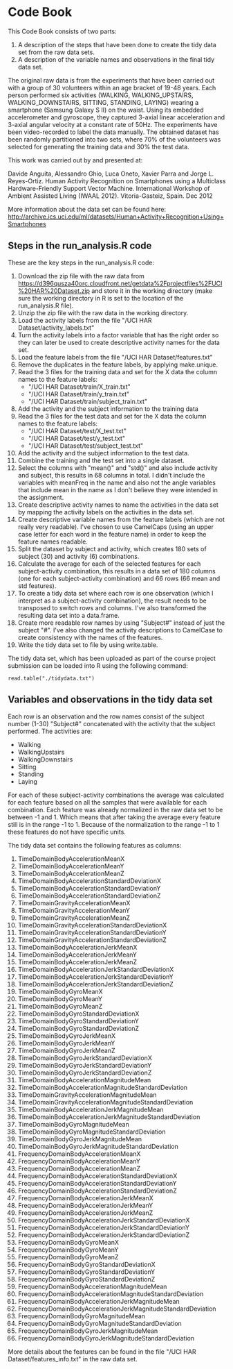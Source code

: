 Code Book
=========

This Code Book consists of two parts:  
1.  A description of the steps that have been done to create the tidy data set from the raw data sets.  
2.  A description of the variable names and observations in the final tidy data set.  

The original raw data is from the experiments that have been carried out with a group of 30 volunteers within an age bracket of 19-48 years. Each person performed six activities (WALKING, WALKING_UPSTAIRS, WALKING_DOWNSTAIRS, SITTING, STANDING, LAYING) wearing a smartphone (Samsung Galaxy S II) on the waist. Using its embedded accelerometer and gyroscope, they captured 3-axial linear acceleration and 3-axial angular velocity at a constant rate of 50Hz. The experiments have been video-recorded to label the data manually. The obtained dataset has been randomly partitioned into two sets, where 70% of the volunteers was selected for generating the training data and 30% the test data.  

This work was carried out by and presented at:  

Davide Anguita, Alessandro Ghio, Luca Oneto, Xavier Parra and Jorge L. Reyes-Ortiz. Human Activity Recognition on Smartphones using a Multiclass Hardware-Friendly Support Vector Machine. International Workshop of Ambient Assisted Living (IWAAL 2012). Vitoria-Gasteiz, Spain. Dec 2012

More information about the data set can be found here:
http://archive.ics.uci.edu/ml/datasets/Human+Activity+Recognition+Using+Smartphones 

Steps in the run_analysis.R code
--------------------------------

These are the key steps in the run_analysis.R code:  
1.  Download the zip file with the raw data from https://d396qusza40orc.cloudfront.net/getdata%2Fprojectfiles%2FUCI%20HAR%20Dataset.zip and store it in the working directory (make sure the working directory in R is set to the location of the run_analysis.R file).  
2.  Unzip the zip file with the raw data in the working directory.  
3.  Load the activity labels from the file "/UCI HAR Dataset/activity_labels.txt"  
4.  Turn the activity labels into a factor variable that has the right order so they can later be used to create descriptive activity names for the data set.  
5.  Load the feature labels from the file "/UCI HAR Dataset/features.txt"  
6.  Remove the duplicates in the feature labels, by applying make.unique.  
7.  Read the 3 files for the training data and set for the X data the column names to the feature labels:  
     -  "/UCI HAR Dataset/train/X_train.txt"  
     -  "/UCI HAR Dataset/train/y_train.txt"  
     -  "/UCI HAR Dataset/train/subject_train.txt"  
8.  Add the activity and the subject information to the training data  
9.  Read the 3 files for the test data and set for the X data the column names to the feature labels:  
     -  "/UCI HAR Dataset/test/X_test.txt"  
     -  "/UCI HAR Dataset/test/y_test.txt"  
     -  "/UCI HAR Dataset/test/subject_test.txt"  
10. Add the activity and the subject information to the test data.  
11. Combine the training and the test set into a single dataset.  
12. Select the columns with "mean()" and "std()" and also include activity and subject, this results in 68 columns in total. I didn't include the variables with meanFreq in the name and also not the angle variables that include mean in the name as I don't believe they were intended in the assignment.  
13. Create descriptive activity names to name the activities in the data set by mapping the activity labels on the activities in the data set.  
14. Create descriptive variable names from the feature labels (which are not really very readable). I've chosen to use CamelCaps (using an upper case letter for each word in the feature name) in order to keep the feature names readable.  
15. Split the dataset by subject and activity, which creates 180 sets of subject (30) and activity (6) combinations.  
16. Calculate the average for each of the selected features for each  subject-activity combination, this results in a data set of 180 columns (one for each subject-activity combination) and 66 rows (66 mean and std features).  
17. To create a tidy data set where each row is one observation (which I interpret as a subject-activity combination), the result needs to be transposed to switch rows and columns. I've also transformed the resulting data set into a data.frame.  
18. Create more readable row names by using "Subject#" instead of just the subject "#". I've also changed the activity descriptions to CamelCase to create consistency with the names of the features.  
19. Write the tidy data set to file by using write.table.  

The tidy data set, which has been uploaded as part of the course project submission can be loaded into R using the following command:  

```
read.table("./tidydata.txt")
```

Variables and observations in the tidy data set
-----------------------------------------------

Each row is an observation and the row names consist of the subject number (1-30) "Subject#" concatenated with the activity that the subject performed. The activities are:  
 -  Walking  
 -  WalkingUpstairs  
 -  WalkingDownstairs  
 -  Sitting  
 -  Standing  
 -  Laying  
 
For each of these subject-activity combinations the average was calculated for each feature based on all the samples that were available for each combination. Each feature was already normalized in the raw data set to be between -1 and 1. Which means that after taking the average every feature still is in the range -1 to 1. Because of the normalization to the range -1 to 1 these features do not have specific units.  

The tidy data set contains the following features as columns:  

 1. TimeDomainBodyAccelerationMeanX                              
 2. TimeDomainBodyAccelerationMeanY                              
 3. TimeDomainBodyAccelerationMeanZ                              
 4. TimeDomainBodyAccelerationStandardDeviationX                 
 5. TimeDomainBodyAccelerationStandardDeviationY                 
 6. TimeDomainBodyAccelerationStandardDeviationZ                 
 7. TimeDomainGravityAccelerationMeanX                           
 8. TimeDomainGravityAccelerationMeanY                           
 9. TimeDomainGravityAccelerationMeanZ                           
10. TimeDomainGravityAccelerationStandardDeviationX              
11. TimeDomainGravityAccelerationStandardDeviationY              
12. TimeDomainGravityAccelerationStandardDeviationZ              
13. TimeDomainBodyAccelerationJerkMeanX                          
14. TimeDomainBodyAccelerationJerkMeanY                          
15. TimeDomainBodyAccelerationJerkMeanZ                          
16. TimeDomainBodyAccelerationJerkStandardDeviationX             
17. TimeDomainBodyAccelerationJerkStandardDeviationY             
18. TimeDomainBodyAccelerationJerkStandardDeviationZ             
19. TimeDomainBodyGyroMeanX                                      
20. TimeDomainBodyGyroMeanY                                      
21. TimeDomainBodyGyroMeanZ                                      
22. TimeDomainBodyGyroStandardDeviationX                         
23. TimeDomainBodyGyroStandardDeviationY                         
24. TimeDomainBodyGyroStandardDeviationZ                         
25. TimeDomainBodyGyroJerkMeanX                                  
26. TimeDomainBodyGyroJerkMeanY                                  
27. TimeDomainBodyGyroJerkMeanZ                                  
28. TimeDomainBodyGyroJerkStandardDeviationX                     
29. TimeDomainBodyGyroJerkStandardDeviationY                     
30. TimeDomainBodyGyroJerkStandardDeviationZ                     
31. TimeDomainBodyAccelerationMagnitudeMean                      
32. TimeDomainBodyAccelerationMagnitudeStandardDeviation         
33. TimeDomainGravityAccelerationMagnitudeMean                   
34. TimeDomainGravityAccelerationMagnitudeStandardDeviation      
35. TimeDomainBodyAccelerationJerkMagnitudeMean                  
36. TimeDomainBodyAccelerationJerkMagnitudeStandardDeviation     
37. TimeDomainBodyGyroMagnitudeMean                              
38. TimeDomainBodyGyroMagnitudeStandardDeviation                 
39. TimeDomainBodyGyroJerkMagnitudeMean                          
40. TimeDomainBodyGyroJerkMagnitudeStandardDeviation             
41. FrequencyDomainBodyAccelerationMeanX                         
42. FrequencyDomainBodyAccelerationMeanY                         
43. FrequencyDomainBodyAccelerationMeanZ                         
44. FrequencyDomainBodyAccelerationStandardDeviationX            
45. FrequencyDomainBodyAccelerationStandardDeviationY            
46. FrequencyDomainBodyAccelerationStandardDeviationZ            
47. FrequencyDomainBodyAccelerationJerkMeanX                     
48. FrequencyDomainBodyAccelerationJerkMeanY                     
49. FrequencyDomainBodyAccelerationJerkMeanZ                     
50. FrequencyDomainBodyAccelerationJerkStandardDeviationX        
51. FrequencyDomainBodyAccelerationJerkStandardDeviationY        
52. FrequencyDomainBodyAccelerationJerkStandardDeviationZ        
53. FrequencyDomainBodyGyroMeanX                                 
54. FrequencyDomainBodyGyroMeanY                                 
55. FrequencyDomainBodyGyroMeanZ                                 
56. FrequencyDomainBodyGyroStandardDeviationX                    
57. FrequencyDomainBodyGyroStandardDeviationY                    
58. FrequencyDomainBodyGyroStandardDeviationZ                    
59. FrequencyDomainBodyAccelerationMagnitudeMean                 
60. FrequencyDomainBodyAccelerationMagnitudeStandardDeviation    
61. FrequencyDomainBodyAccelerationJerkMagnitudeMean             
62. FrequencyDomainBodyAccelerationJerkMagnitudeStandardDeviation
63. FrequencyDomainBodyGyroMagnitudeMean                         
64. FrequencyDomainBodyGyroMagnitudeStandardDeviation            
65. FrequencyDomainBodyGyroJerkMagnitudeMean                     
66. FrequencyDomainBodyGyroJerkMagnitudeStandardDeviation

More details about the features can be found in the file "/UCI HAR Dataset/features_info.txt" in the raw data set.  
